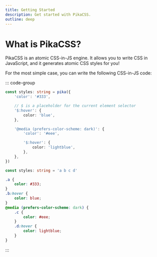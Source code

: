 ```yaml
---
title: Getting Started
description: Get started with PikaCSS.
outline: deep
---
```


# What is PikaCSS?

PikaCSS is an atomic CSS-in-JS engine. It allows you to write CSS in JavaScript, and it generates atomic CSS styles for you!

For the most simple case, you can write the following CSS-in-JS code:

::: code-group

```ts [input.ts]
const styles: string = pika({
	'color': '#333',

	// $ is a placeholder for the current element selector
	'$:hover': {
		color: 'blue',
	},

	'@media (prefers-color-scheme: dark)': {
		'color': '#eee',

		'$:hover': {
			color: 'lightblue',
		},
	},
})
```

```ts [output.ts]
const styles: string = 'a b c d'
```

```css [styles.css]
.a {
    color: #333;
}
.b:hover {
    color: blue;
}
@media (prefers-color-scheme: dark) {
	.c {
		color: #eee;
	}
	.d:hover {
		color: lightblue;
	}
}
```

:::
